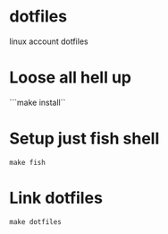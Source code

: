 dotfiles
========

linux account dotfiles

# Loose all hell up
```make install``

# Setup just fish shell
```make fish```

# Link dotfiles
```make dotfiles```
